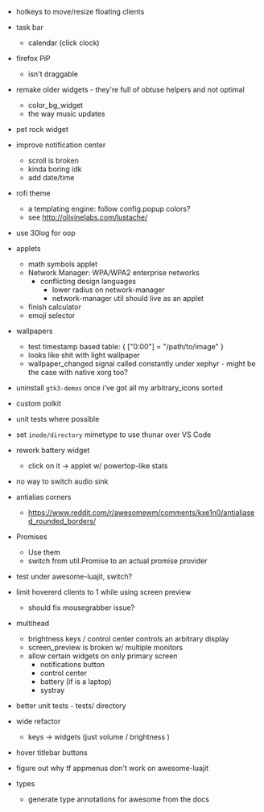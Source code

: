 
- hotkeys to move/resize floating clients

- task bar
	- calendar (click clock)

- firefox PiP 
	- isn't draggable

- remake older widgets - they're full of obtuse helpers and not optimal 
	- color_bg_widget
	- the way music updates

- pet rock widget

- improve notification center
	- scroll is broken
	- kinda boring idk
	- add date/time

- rofi theme
	- a templating engine: follow config.popup colors?
	- see http://olivinelabs.com/lustache/

- use 30log for oop

- applets
	- math symbols applet
	- Network Manager: WPA/WPA2 enterprise networks
		- conflicting design languages
			- lower radius on network-manager
			- network-manager util should live as an applet
	- finish calculator
	- emoji selector

- wallpapers
	- test timestamp based table: { ["0:00"] = "/path/to/image" }
	- looks like shit with light wallpaper
	- wallpaper_changed signal called constantly under xephyr - might be the case with native xorg too?

- uninstall `gtk3-demos` once i've got all my arbitrary_icons sorted

- custom polkit

- unit tests where possible

- set `inode/directory` mimetype to use thunar over VS Code 

- rework battery widget
	- click on it -> applet w/ powertop-like stats

- no way to switch audio sink

- antialias corners
	- https://www.reddit.com/r/awesomewm/comments/kxe1n0/antialiased_rounded_borders/

- Promises
	- Use them
	- switch from util.Promise to an actual promise provider

- test under awesome-luajit, switch?

- limit hovererd clients to 1 while using screen preview
	- should fix mousegrabber issue?

- multihead
	- brightness keys / control center controls an arbitrary display
	- screen_preview is broken w/ multiple monitors
	- allow certain widgets on only primary screen
		- notifications button
		- control center
		- battery (if is a laptop)
		- systray

- better unit tests - tests/ directory

- wide refactor
	- keys -> widgets (just volume / brightness )

- hover titlebar buttons

- figure out why tf appmenus don't work on awesome-luajit

- types
	- generate type annotations for awesome from the docs
